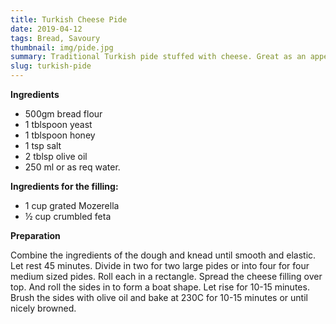 ```yaml
---
title: Turkish Cheese Pide
date: 2019-04-12
tags: Bread, Savoury
thumbnail: img/pide.jpg
summary: Traditional Turkish pide stuffed with cheese. Great as an appetizer or for breakfast or lunch.
slug: turkish-pide
---
```


__Ingredients__

+ 500gm bread flour
+ 1 tblspoon yeast
+ 1 tblspoon honey
+ 1 tsp salt
+ 2 tblsp olive oil
+ 250 ml or as req water.

**Ingredients for the filling:**

+ 1 cup grated Mozerella
+ ½ cup crumbled feta

__Preparation__

Combine the ingredients of the dough and knead until smooth and elastic. Let rest 45 minutes. Divide in two for two large pides or into four for four medium sized pides. Roll each in a rectangle. Spread the cheese filling over top. And roll the sides in to form a boat shape. Let rise for 10-15 minutes. Brush the sides with olive oil and bake at 230C for 10-15 minutes or until nicely browned.
